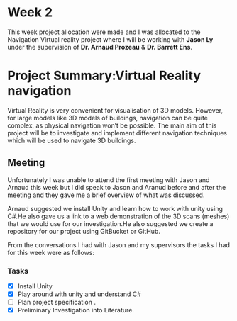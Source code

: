 # Week 2
This week project allocation were made and I was allocated to the Navigation Virtual reality project where I will be 
working with **Jason Ly** under the supervision of **Dr. Arnaud Prozeau** & **Dr. Barrett Ens**.

# Project Summary:Virtual Reality navigation
Virtual Reality is very convenient for visualisation of 3D models.
However, for large models like 3D models of buildings, navigation can
be quite complex, as physical navigation won’t be possible. The main aim of this project will be to investigate 
and implement different navigation techniques which will be used to navigate 3D buildings. 

## Meeting

Unfortunately I was unable to attend the first meeting with Jason and Arnaud this week but I did speak to Jason and 
Aranud before and after the meeting and they gave me a brief overview of what was discussed. 

Arnaud suggested we install Unity and learn how to work with unity using C#.He also gave us a link to a web
 demonstration of the 3D scans (meshes) that we would use for our investigation.He also suggested we 
 create a repository for our project using GitBucket or GitHub.  
 
 From the conversations I had with Jason and my supervisors the tasks I had for this week were as follows:
 
 ### Tasks
 * [x] Install Unity 
 * [x] Play around with unity and understand C#
 * [ ] Plan project specification .
 * [x] Preliminary Investigation into Literature.